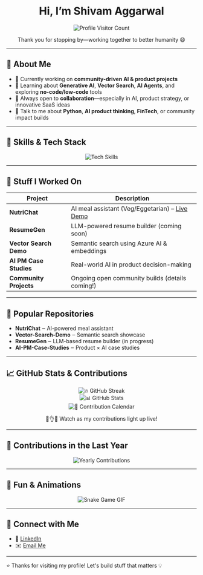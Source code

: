 <!-- 👋 Intro Header -->
<h1 align="center">Hi, I’m Shivam Aggarwal</h1>

<p align="center">
  <img src="https://komarev.com/ghpvc/?username=shivam-aggarwal-git&style=flat-square&color=blue" alt="Profile Visitor Count" />
</p>

<p align="center">Thank you for stopping by—working together to better humanity 😄</p>

---

## 🚀 About Me

- 🔭 Currently working on **community-driven AI & product projects**
- 🌱 Learning about **Generative AI**, **Vector Search**, **AI Agents**, and exploring **no-code/low-code** tools
- 👯 Always open to **collaboration**—especially in AI, product strategy, or innovative SaaS ideas
- 💬 Talk to me about **Python**, **AI product thinking**, **FinTech**, or community impact builds

---

## 🧰 Skills & Tech Stack

<p align="center">
  <img src="https://skillicons.dev/icons?i=python,azure,notion,chatgpt,langchain,figma,github,vscode,vercel" alt="Tech Skills" />
</p>

---

## 🚧 Stuff I Worked On

| Project | Description |
|--------|-------------|
| **NutriChat** | AI meal assistant (Veg/Eggetarian) – [Live Demo](https://nutrichat-llama.vercel.app) |
| **ResumeGen** | LLM-powered resume builder (coming soon) |
| **Vector Search Demo** | Semantic search using Azure AI & embeddings |
| **AI PM Case Studies** | Real-world AI in product decision-making |
| **Community Projects** | Ongoing open community builds (details coming!) |

---

## 🌟 Popular Repositories  

- **NutriChat** ‒ AI-powered meal assistant  
- **Vector-Search-Demo** ‒ Semantic search showcase  
- **ResumeGen** ‒ LLM-based resume builder (in progress)  
- **AI-PM-Case-Studies** ‒ Product × AI case studies  

---

## 📈 GitHub Stats & Contributions  

<p align="center">
  <img src="https://github-readme-streak-stats.herokuapp.com?user=shivam-aggarwal-git&theme=react&hide_border=true" alt="🔥 GitHub Streak" /><br>
  <img src="https://github-readme-stats.vercel.app/api?username=shivam-aggarwal-git&show_icons=true&theme=react&hide_border=true" alt="📊 GitHub Stats" /><br>
  <img src="https://github-contribution-graph.ez4o.com/?username=shivam-aggarwal-git&last_n_days=365&img_url=https://raw.githubusercontent.com/shivam-aggarwal-git/shivam-aggarwal-git/main/banner.png" alt="📅 Contribution Calendar" />
</p>

<p align="center">💁👌😍 Watch as my contributions light up live!</p>

---

## 🏅 Contributions in the Last Year  

<p align="center">
  <img src="https://komarev.com/ghpvc/?username=shivam-aggarwal-git&color=brightgreen" alt="Yearly Contributions" />
</p>

---

## 🐍 Fun & Animations

<p align="center">
  <img src="https://media.giphy.com/media/3oEjI6SIIHBdRxXI40/giphy.gif" alt="Snake Game GIF" />
</p>

---

## 🤝 Connect with Me

- 🔹 [LinkedIn](https://linkedin.com/in/shivam-aggarwal)  
- ✉️ [Email Me](mailto:aggarwalshivam1991@gmail.com)  

---

⭐ Thanks for visiting my profile! Let's build stuff that matters 💡
